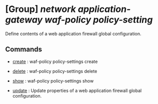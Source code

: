 # [Group] _network application-gateway waf-policy policy-setting_

Define contents of a web application firewall global configuration.

## Commands

- [create](/Commands/network/application-gateway/waf-policy/policy-setting/_create.md)
: waf-policy policy-settings create

- [delete](/Commands/network/application-gateway/waf-policy/policy-setting/_delete.md)
: waf-policy policy-settings delete

- [show](/Commands/network/application-gateway/waf-policy/policy-setting/_show.md)
: waf-policy policy-settings show

- [update](/Commands/network/application-gateway/waf-policy/policy-setting/_update.md)
: Update properties of a web application firewall global configuration.
